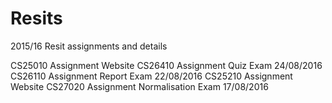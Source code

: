 # Resits
2015/16 Resit assignments and details

CS25010
	Assignment
		Website
CS26410
	Assignment
		Quiz
	Exam
		24/08/2016
CS26110
	Assignment
		Report
	Exam
		22/08/2016
CS25210
	Assignment
		Website
CS27020	
	Assignment
		Normalisation
	Exam
		17/08/2016
